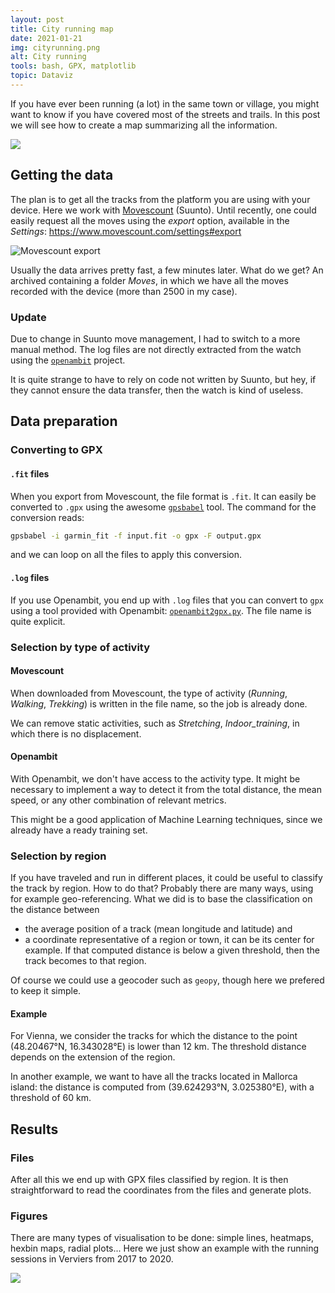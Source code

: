 ```yaml
---
layout: post
title: City running map
date: 2021-01-21
img: cityrunning.png
alt: City running
tools: bash, GPX, matplotlib
topic: Dataviz
---
```


If you have ever been running (a lot) in the same town or village, you might
want to know if you have covered most of the streets and trails. In this post
we will see how to create a map summarizing all the information.

<img src="{{ site.url }}/figures/blog/palma_runningmap.png" class="img-responsive">

## Getting the data

The plan is to get all the tracks from the platform you are using with your
device. Here we work with [Movescount](https://www.movescount.com) (Suunto). Until recently, one could easily request all the moves using the _export_ option, available in the _Settings_: https://www.movescount.com/settings#export

<img src="{{ site.url }}/figures/blog/suunto_export.jpg" class="img-responsive" alt="Movescount export">

Usually the data arrives pretty fast, a few minutes later. What do we get?
An archived containing a folder _Moves_, in which we have all
the moves recorded with the device (more than 2500 in my case).

### Update

Due to change in Suunto move management, I had to switch to a more manual method.
The log files are not directly extracted from the watch using the [`openambit`](https://github.com/openambitproject/openambit) project.

It is quite strange to have to rely on code not written by Suunto, but hey, if they
cannot ensure the data transfer, then the watch is kind of useless.

## Data preparation

### Converting to GPX

#### `.fit` files

When you export from Movescount, the file format is `.fit`. It can easily be
converted to `.gpx` using the awesome [`gpsbabel`](https://www.gpsbabel.org/) tool. The command for the conversion reads:
```bash
gpsbabel -i garmin_fit -f input.fit -o gpx -F output.gpx
```
and we can loop on all the files to apply this conversion.

#### `.log` files

If you use Openambit, you end up with `.log` files that you can convert to `gpx` using a tool provided with Openambit: [`openambit2gpx.py`](https://github.com/openambitproject/openambit/blob/master/tools/openambit2gpx.py). The file name is quite explicit.

### Selection by type of activity

#### Movescount

When downloaded from Movescount, the type of activity (_Running_, _Walking_, _Trekking_) is written in the file name, so the job is already done.

We can remove static activities, such as _Stretching_, _Indoor_training_, in which there is no displacement.

#### Openambit

With Openambit, we don't have access to the activity type. It might be necessary to implement a way to detect it from the total distance, the mean speed, or any other combination of relevant metrics.

This might be a good application of Machine Learning techniques, since we already have a ready training set.

### Selection by region

If you have traveled and run in different places, it could be useful to classify the
track by region. How to do that? Probably there are many ways, using for example
geo-referencing. What we did is to base the classification on the distance between
* the average position of a track (mean longitude and latitude) and
* a coordinate representative of a region or town, it can be its center for example.
If that computed distance is below a given threshold, then the track becomes to that region.

Of course we could use a geocoder such as `geopy`, though here we prefered to keep it simple.

#### Example

For Vienna, we consider the tracks for which the distance to the point
(48.20467°N, 16.343028°E) is lower than 12 km. The threshold distance depends on the
extension of the region.

In another example, we want to have all the tracks located in Mallorca island: the
distance is computed from (39.624293°N, 3.025380°E), with a threshold of 60 km.

## Results

### Files

After all this we end up with GPX files classified by region. It is then straightforward to read the coordinates from the files and generate plots.

### Figures

There are many types of visualisation to be done: simple lines, heatmaps, hexbin maps, radial plots... Here we just show an example with the running sessions in Verviers from 2017 to 2020.

<img src="{{ site.url }}/figures/blog/verviers2020_map.png" class="img-responsive">
